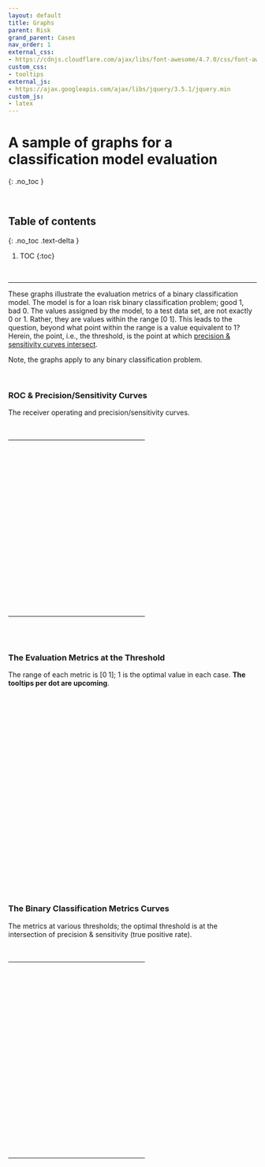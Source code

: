 ```yaml
---
layout: default
title: Graphs
parent: Risk
grand_parent: Cases
nav_order: 1
external_css:
- https://cdnjs.cloudflare.com/ajax/libs/font-awesome/4.7.0/css/font-awesome.min
custom_css:
- tooltips
external_js:
- https://ajax.googleapis.com/ajax/libs/jquery/3.5.1/jquery.min
custom_js:
- latex
---
```


# A sample of graphs for a classification model evaluation
{: .no_toc }

<br>

## Table of contents
{: .no_toc .text-delta }

1. TOC
{:toc}

<br>

---

These graphs illustrate the evaluation metrics of a binary classification model.  The model is for a loan risk 
binary classification problem; good $1$, bad $0$.  The values assigned by the model, to a test data set, are not 
exactly $0$ or $1$.  Rather, they are values within the range $[0 \; 1]$.  This leads to the question, beyond what
point within the range is a value equivalent to $1$?  Herein, the point, i.e., the threshold, is the point 
at which [precision & sensitivity curves intersect](#the-binary-classification-metrics-curves).

Note, the graphs apply to any binary classification problem.

<br>

### ROC & Precision/Sensitivity Curves

The receiver operating and precision/sensitivity curves.

<br>

<table style="width: 55%; border: 0;">
    <colgroup>
        <col span="1" style="width: 40%;">
        <col span="1" style="width: 40%;">
    </colgroup>
    <tr>
        <td><script id="roc"
            url="https://raw.githubusercontent.com/exhypotheses/risk/develop/warehouse/evaluations/model/metrics.json"
            src="{{ site.baseurl }}/assets/js/risk/roc.js" type="text/javascript"></script>
            <div id="container0002" style="height: 350px; width: 300px; margin: 0 auto"></div></td>
        <td><script id="ptc"
            url="https://raw.githubusercontent.com/exhypotheses/risk/develop/warehouse/evaluations/model/metrics.json"
            src="{{ site.baseurl }}/assets/js/risk/ptc.js" type="text/javascript"></script>
            <div id="container0003" style="height: 350px; width: 300px; margin: 0 auto"></div></td>
    </tr>
</table>

<br>
<br>

### The Evaluation Metrics at the Threshold

The range of each metric is $[0 \; 1]$; $1$ is the optimal value in each case.  <b>The tooltips per dot are upcoming</b>.

<br>

<script id="scores"
  url="https://raw.githubusercontent.com/exhypotheses/risk/develop/warehouse/evaluations/model/scores.json"
  src="{{ site.baseurl }}/assets/js/risk/scores.js" type="text/javascript">
</script>
<div id="container0001" style="height: 350px; width: 300px; margin: 0 auto"></div>

<br>
<br>

### The Binary Classification Metrics Curves

The metrics at various thresholds; the optimal threshold is at the intersection of precision & sensitivity (true positive rate).

<br>

<table style="width: 55%;">
    <colgroup>
        <col span="1" style="width: 35%;">
        <col span="1" style="width: 35%;">
    </colgroup>
    <tr>
        <td><script id="metrics"
            url="https://raw.githubusercontent.com/exhypotheses/risk/develop/warehouse/evaluations/model/metrics.json"
            src="{{ site.baseurl }}/assets/js/risk/metrics.js" type="text/javascript"></script>
            <div id="container0004" style="height: 390px; width: 330px;  margin: 0 auto"></div></td>
        <td><script id="frequencies"
            url="https://raw.githubusercontent.com/exhypotheses/risk/develop/warehouse/evaluations/model/frequencies.json"
            src="{{ site.baseurl }}/assets/js/risk/frequencies.js" type="text/javascript"></script>
            <div id="container0005" style="height: 390px; width: 330px;  margin: 0 auto"></div></td>
    </tr>
</table>

<br>
<br>
<br>
<br>

<br>
<br>
<br>
<br>


<script src="https://code.highcharts.com/highcharts.js"></script>
<script src="https://code.highcharts.com/highcharts-more.js"></script>
<script src="https://code.highcharts.com/modules/exporting.js"></script>
<script src="https://code.highcharts.com/modules/export-data.js"></script>
<script src="https://code.highcharts.com/modules/accessibility.js"></script>
<script src="https://code.highcharts.com/modules/annotations.js"></script>
